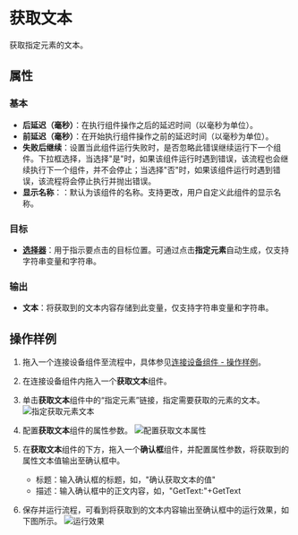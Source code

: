 # 获取文本
获取指定元素的文本。

## 属性

### 基本
- **后延迟（毫秒）**：在执行组件操作之后的延迟时间（以毫秒为单位）。
- **前延迟（毫秒）**：在开始执行组件操作之前的延迟时间（以毫秒为单位）。
- **失败后继续**：设置当此组件运行失败时，是否忽略此错误继续运行下一个组件。下拉框选择，当选择"是"时，如果该组件运行时遇到错误，该流程也会继续执行下一个组件，并不会停止；当选择"否"时，如果该组件运行时遇到错误，该流程将会停止执行并抛出错误。
- **显示名称**：：默认为该组件的名称。支持更改，用户自定义此组件的显示名称。

### 目标
-  **[选择器](../Appendix/Selector.md?_v=v2020.4)**：用于指示要点击的目标位置。可通过点击**指定元素**自动生成，仅支持字符串变量和字符串。

### 输出
- **文本**：将获取到的文本内容存储到此变量，仅支持字符串变量和字符串。

## 操作样例
1. 拖入一个连接设备组件至流程中，具体参见[连接设备组件 - 操作样例](/articles-v2020.4/Activities/PhoneAutomation/MobileConnect.md)。
2. 在连接设备组件内拖入一个**获取文本**组件。
3. 单击**获取文本**组件中的“指定元素”链接，指定需要获取的元素的文本。
   ![指定获取元素文本](https://docimages.blob.core.chinacloudapi.cn/images/Activities/settinggettext20201223.png)

4. 配置**获取文本**组件的属性参数。
   ![配置获取文本属性](https://docimages.blob.core.chinacloudapi.cn/images/Activities/settingtextproperty20201223.png)
5. 在**获取文本**组件的下方，拖入一个**确认框**组件，并配置属性参数，将获取到的属性文本值输出至确认框中。
    - 标题：输入确认框的标题，如，"确认获取文本的值"
    - 描述：输入确认框中的正文内容，如，"GetText:"+GetText

6. 保存并运行流程，可看到将获取到的文本内容输出至确认框中的运行效果，如下图所示。
   ![运行效果](https://docimages.blob.core.chinacloudapi.cn/images/Activities/showgettext20201223.png)

